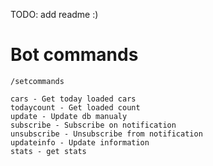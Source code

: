 TODO: add readme :)

Bot commands
============
```
/setcommands

cars - Get today loaded cars
todaycount - Get loaded count
update - Update db manualy 
subscribe - Subscribe on notification
unsubscribe - Unsubscribe from notification
updateinfo - Update information
stats - get stats
```
